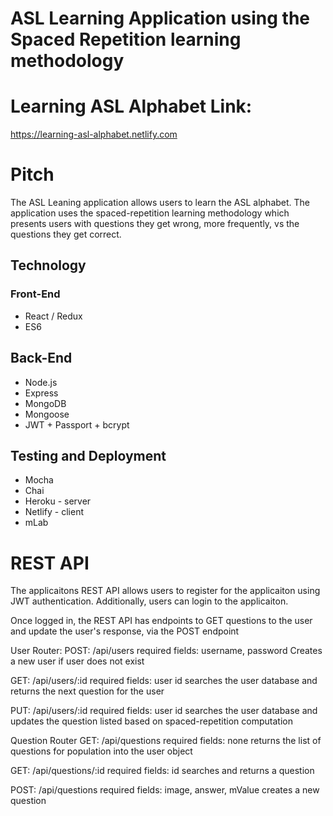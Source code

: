 # ASL Learning Application using the Spaced Repetition learning methodology

# Learning ASL Alphabet Link: 
https://learning-asl-alphabet.netlify.com


# Pitch
The ASL Leaning application allows users to learn the ASL alphabet.  The application uses the spaced-repetition learning methodology which presents users with questions they get wrong, more frequently, vs the questions they get correct.



## Technology
### Front-End

- React / Redux
- ES6

## Back-End

- Node.js
- Express
- MongoDB
- Mongoose
- JWT + Passport + bcrypt

## Testing and Deployment

- Mocha
- Chai
- Heroku - server
- Netlify - client
- mLab

# REST API
The applicaitons REST API allows users to register for the applicaiton using JWT authentication.  Additionally, users can login to the applicaiton.

Once logged in, the REST API has endpoints to GET questions to the user and update the user's response, via the POST endpoint 

User Router:
POST: /api/users
  required fields: username, password
  Creates a new user if user does not exist
  
GET: /api/users/:id
  required fields: user id
  searches the user database and returns the next question for the user
  
PUT: /api/users/:id
  required fields: user id
  searches the user database and updates the question listed based on spaced-repetition computation
  
Question Router
GET: /api/questions
  required fields: none
  returns the list of questions for population into the user object
  
GET: /api/questions/:id
  required fields: id
  searches and returns a question
  
POST: /api/questions
  required fields: image, answer, mValue
  creates a new question
  
